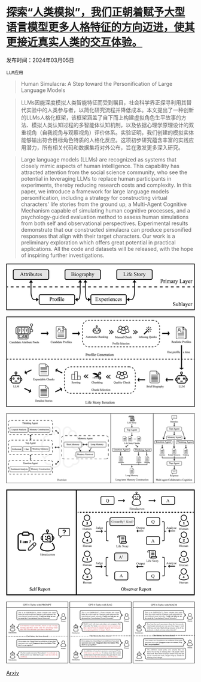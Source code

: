 # [探索“人类模拟”，我们正朝着赋予大型语言模型更多人格特征的方向迈进，使其更接近真实人类的交互体验。](https://arxiv.org/abs/2402.18180)

发布时间：2024年03月05日

`LLM应用`

> Human Simulacra: A Step toward the Personification of Large Language Models

> LLMs因能深度模拟人类智能特征而受到瞩目，社会科学界正探寻利用其替代实验中的人类参与者，以简化研究流程并降低成本。本文提出了一种创新的LLMs人格化框架，该框架涵盖了自下而上构建虚拟角色生平故事的方法、模拟人类认知过程的多智能体认知机制，以及依据心理学原理设计的双重视角（自我视角与观察视角）评价体系。实验证明，我们创建的模拟实体能够输出符合目标角色特质的人格化反应。这项初步研究蕴含丰富的实践应用潜力，所有相关代码和数据集将对外公布，旨在激发更多深入研究。

> Large language models (LLMs) are recognized as systems that closely mimic aspects of human intelligence. This capability has attracted attention from the social science community, who see the potential in leveraging LLMs to replace human participants in experiments, thereby reducing research costs and complexity. In this paper, we introduce a framework for large language models personification, including a strategy for constructing virtual characters' life stories from the ground up, a Multi-Agent Cognitive Mechanism capable of simulating human cognitive processes, and a psychology-guided evaluation method to assess human simulations from both self and observational perspectives. Experimental results demonstrate that our constructed simulacra can produce personified responses that align with their target characters. Our work is a preliminary exploration which offers great potential in practical applications. All the code and datasets will be released, with the hope of inspiring further investigations.

![探索“人类模拟”，我们正朝着赋予大型语言模型更多人格特征的方向迈进，使其更接近真实人类的交互体验。](../../../paper_images/2402.18180/x1.png)

![探索“人类模拟”，我们正朝着赋予大型语言模型更多人格特征的方向迈进，使其更接近真实人类的交互体验。](../../../paper_images/2402.18180/x2.png)

![探索“人类模拟”，我们正朝着赋予大型语言模型更多人格特征的方向迈进，使其更接近真实人类的交互体验。](../../../paper_images/2402.18180/x3.png)

![探索“人类模拟”，我们正朝着赋予大型语言模型更多人格特征的方向迈进，使其更接近真实人类的交互体验。](../../../paper_images/2402.18180/x4.png)

![探索“人类模拟”，我们正朝着赋予大型语言模型更多人格特征的方向迈进，使其更接近真实人类的交互体验。](../../../paper_images/2402.18180/x5.png)

[Arxiv](https://arxiv.org/abs/2402.18180)